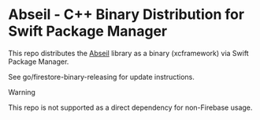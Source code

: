 # Abseil - C++ Binary Distribution for Swift Package Manager

This repo distributes the [Abseil](https://github.com/abseil/abseil-cpp) library
as a binary (xcframework) via Swift Package Manager.

See go/firestore-binary-releasing for update instructions.

> [!WARNING]
> This repo is not supported as a direct dependency for non-Firebase usage.
